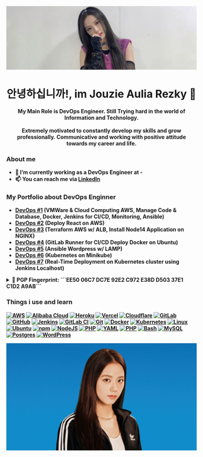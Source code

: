 ![MasterHead](https://github.com/aureezzhenx/aureezzhenx/blob/main/1aa392a609dd832c2b6ba6da0450099b.jpg)
# <div align="center"><b>안녕하십니까!<b>, im Jouzie Aulia Rezky 👋</div>

<div align="center">My Main Role is DevOps Engineer. Still Trying hard in the world of Information and Technology.</div>
<br>
<div align="center">Extremely motivated to constantly develop my skills and grow professionally. Communicative and working with positive attitude towards my career and life.</div>

### About me
- 💼 I’m currently working as a DevOps Engineer at -
- 📫 You can reach me via [LinkedIn](https://www.linkedin.com/in/aureezz/)

### My Portfolio about DevOps Enginner
- [DevOps #1](https://github.com/aureezzhenx/TaskDevOps) (VMWare & Cloud Computing AWS, Manage Code & Database, Docker, Jenkins for CI/CD, Monitoring, Ansible)
- [DevOps #2](https://github.com/aureezzhenx/Jouzie-Final-Task-Dumbways-Batch-4) (Deploy React on AWS)
- [DevOps #3](https://github.com/aureezzhenx/Folkatech-DevOps-Engineer-Technical-Test) (Terraform AWS w/ ALB, Install Node14 Application on NGINX)
- [DevOps #4](https://github.com/aureezzhenx/gitlab-runner) (GitLab Runner for CI/CD Deploy Docker on Ubuntu)
- [DevOps #5](https://github.com/aureezzhenx/Wordpress-Ansible) (Ansible Wordpress w/ LAMP)
- [DevOps #6](https://github.com/aureezzhenx/kubernetes) (Kubernetes on Minikube)
- [DevOps #7](https://github.com/aureezzhenx/k8s-jenkins-deploy) (Real-Time Deployment on Kubernetes cluster using Jenkins Localhost)

<details>
<summary>🔐 PGP Fingerprint: ```EE50 06C7 DC7E 92E2 C972 E38D D503 37E1 C1D2 A9AB```</summary>

```
-----BEGIN PGP PUBLIC KEY BLOCK-----
xjMEZqMbFhYJKwYBBAHaRw8BAQdApmo+eyzlBWHxAh4zSpNQnZZLiqxzZ93I
6TJIoCnb8dLNK0pvdXppZSBBdWxpYSBSZXpreSA8am91emllLmF1cmV6QGdt
YWlsLmNvbT7CjAQQFgoAPgWCZqMbFgQLCQcICZDVAzfhwdKpqwMVCAoEFgAC
AQIZAQKbAwIeARYhBO5QBsfcfpLiyXLjjdUDN+HB0qmrAADb+gD9FrI1iFDw
VTS37YGplrbpcvzPcXAmuX2zpaN3GKS65zoBANo3/RR2PmNriA+70am7yaJ1
hC+WOGO5XX4fIen3rXoNzjgEZqMbFhIKKwYBBAGXVQEFAQEHQF2X2mJkRsiz
Punr5NVfowe1e2mmbHSxeL4XCM60a70vAwEIB8J4BBgWCgAqBYJmoxsWCZDV
AzfhwdKpqwKbDBYhBO5QBsfcfpLiyXLjjdUDN+HB0qmrAACaEwD8CsR1tT8b
qbB1ZnrLva9x3L4+nv/8LFBflcbDQoR77a4BAKso0crnCVTWOrwALfQMiTcP
mT8Ntp6S2iJ2qZC1uzkE
=MtcQ
-----END PGP PUBLIC KEY BLOCK-----
```
</details>

### Things i use and learn
[![AWS](https://img.shields.io/badge/AWS-%23FF9900.svg?logo=amazon-web-services&logoColor=white)](#)
[![Alibaba Cloud](https://img.shields.io/badge/AlibabaCloud-%23FF6701.svg?logo=alibabacloud&logoColor=white)](#)
[![Heroku](https://img.shields.io/badge/Heroku-430098?logo=heroku&logoColor=fffe)](#)
[![Vercel](https://img.shields.io/badge/Vercel-%23000000.svg?logo=vercel&logoColor=white)](#)
[![Cloudflare](https://img.shields.io/badge/Cloudflare-F38020?logo=Cloudflare&logoColor=white)](#)
[![GitLab](https://img.shields.io/badge/GitLab-FC6D26?logo=gitlab&logoColor=fff)](#)
[![GitHub](https://img.shields.io/badge/GitHub-%23121011.svg?logo=github&logoColor=white)](#)
[![Jenkins](https://img.shields.io/badge/Jenkins-D24939?logo=jenkins&logoColor=white)](#)
[![GitLab CI](https://img.shields.io/badge/GitLab%20CI-FC6D26?logo=gitlab&logoColor=fff)](#)
[![Git](https://img.shields.io/badge/Git-F05032?logo=git&logoColor=fff)](#)
[![Docker](https://img.shields.io/badge/Docker-2496ED?logo=docker&logoColor=fff)](#)
[![Kubernetes](https://img.shields.io/badge/kubernetes-%23326ce5.svg?logo=kubernetes&logoColor=white)](#)
[![Linux](https://img.shields.io/badge/Linux-FCC624?logo=linux&logoColor=black)](#)
[![Ubuntu](https://img.shields.io/badge/Ubuntu-E95420?logo=ubuntu&logoColor=white)](#)
[![npm](https://img.shields.io/badge/npm-CB3837?logo=npm&logoColor=fff)](#)
[![NodeJS](https://img.shields.io/badge/Node.js-6DA55F?logo=node.js&logoColor=white)](#)
[![PHP](https://img.shields.io/badge/php-%23777BB4.svg?&logo=php&logoColor=white)](#)
[![YAML](https://img.shields.io/badge/YAML-CB171E?logo=yaml&logoColor=fff)](#)
[![PHP](https://img.shields.io/badge/php-%23777BB4.svg?&logo=php&logoColor=white)](#)
[![Bash](https://img.shields.io/badge/Bash-4EAA25?logo=gnubash&logoColor=fff)](#)
[![MySQL](https://img.shields.io/badge/MySQL-4479A1?logo=mysql&logoColor=fff)](#)
[![Postgres](https://img.shields.io/badge/Postgres-%23316192.svg?logo=postgresql&logoColor=white)](#)
[![WordPress](https://img.shields.io/badge/WordPress-%2321759B.svg?logo=wordpress&logoColor=white)](#)



![alt text](https://github.com/aureezzhenx/aureezzhenx/blob/main/jisoo-blackpink-adidas-photoshoot-uhdpaper.com-4K-6.1731.jpg)
